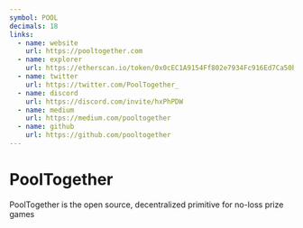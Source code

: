 ```yaml
---
symbol: POOL
decimals: 18
links:
  - name: website
    url: https://pooltogether.com
  - name: explorer
    url: https://etherscan.io/token/0x0cEC1A9154Ff802e7934Fc916Ed7Ca50bDE6844e
  - name: twitter
    url: https://twitter.com/PoolTogether_
  - name: discord
    url: https://discord.com/invite/hxPhPDW
  - name: medium
    url: https://medium.com/pooltogether
  - name: github
    url: https://github.com/pooltogether
---
```


# PoolTogether

PoolTogether is the open source, decentralized primitive for no-loss prize games
